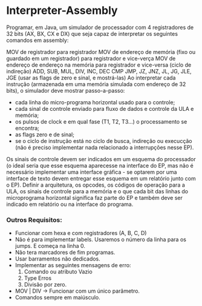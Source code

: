 # Interpreter-Assembly

Programar, em Java, um simulador de processador com 4 registradores de 32 bits (AX, BX, CX e DX) que seja capaz de interpretar os seguintes comandos em assembly:

MOV de registrador para registrador MOV de endereço de memória (fixo ou guardado em um registrador) para registrador e vice-verça MOV de endereço de endereço na memória para registrador e vice-versa (ciclo de indireção) ADD, SUB, MUL, DIV, INC, DEC CMP JMP, JZ, JNZ, JL, JG, JLE, JGE (usar as flags de zero e sinal, e mostrá-las) Ao interpretar cada instrução (armazenada em uma memória simulada com endereço de 32 bits), o simulador deve mostrar passo-a-passo:

- cada linha do micro-programa horizontal usado para o controle;
- cada sinal de controle enviado para fluxo de dados e controle da ULA e memória;
- os pulsos de clock e em qual fase (T1, T2, T3...) o processamento se encontra;
- as flags zero e de sinal;
- se o ciclo de instrução está no ciclo de busca, indireção ou execucção (não é preciso implementar nada relacionado a interrupções nesse EP).

Os sinais de controle devem ser indicados em um esquema do processador (o ideal seria que esse esquema aparecesse na interface do EP, mas não é necessário implementar uma interface gráfica - se optarem por uma interface de texto devem entregar esse esquema em um relatório junto com o EP). Definir a arquitetura, os opcodes, os códigos de operação para a ULA, os sinais de controle para a memória e o que cada bit das linhas do microprograma horizontal significa faz parte do EP e também deve ser indicado em relatório ou na interface do programa.

### Outros Requisitos:

- Funcionar com hexa e com registradores (A, B, C, D)
- Não é para implementar labels. Usaremos o número da linha para os jumps. E começa na linha 0.
- Não tera marcadores de fim programas.
- Usar barramentos não dedicados. 
- Implementar as seguintes mensagens de erro:
  1. Comando ou atributo Vazio
  2. Type Erros
  3. Divisão por zero.
- MOV | DIV -> Funcionar com um único parâmetro.
- Comandos sempre em maiúsculo.
